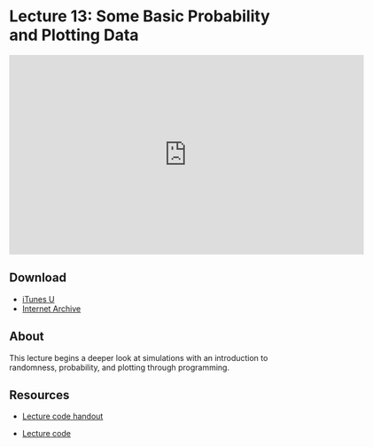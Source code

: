 # Lecture 13: Some Basic Probability and Plotting Data

<iframe width="640" height="360" src="http://www.youtube.com/embed/hGQw3KJ7i6Q?feature=player_detailpage" frameborder="0" allowfullscreen></iframe>

## Download

- [iTunes U](http://itunes.apple.com/us/itunes-u/lecture-13-some-basic-probability/id499270153?i=110101042)
- [Internet Archive](http://www.archive.org/download/MIT6.00SCS11/MIT6_00SCS11_lec13_300k.mp4)

## About

This lecture begins a deeper look at simulations with an introduction to randomness, probability, and plotting through programming.



## Resources

- [Lecture code handout](http://ocw.mit.edu/courses/electrical-engineering-and-computer-science/6-00sc-introduction-to-computer-science-and-programming-spring-2011/unit-2/lecture-13-some-basic-probability-and-plotting-data/MIT6_00SCS11_lec13.pdf)

- [Lecture code](http://ocw.mit.edu/courses/electrical-engineering-and-computer-science/6-00sc-introduction-to-computer-science-and-programming-spring-2011/unit-2/lecture-13-some-basic-probability-and-plotting-data/lec13.py)



<script>
function hide(id)
{
    document.getElementById(id).style.display = 'none';
}

function show(id)
{
    document.getElementById(id).style.display = 'block';
}
</script>




